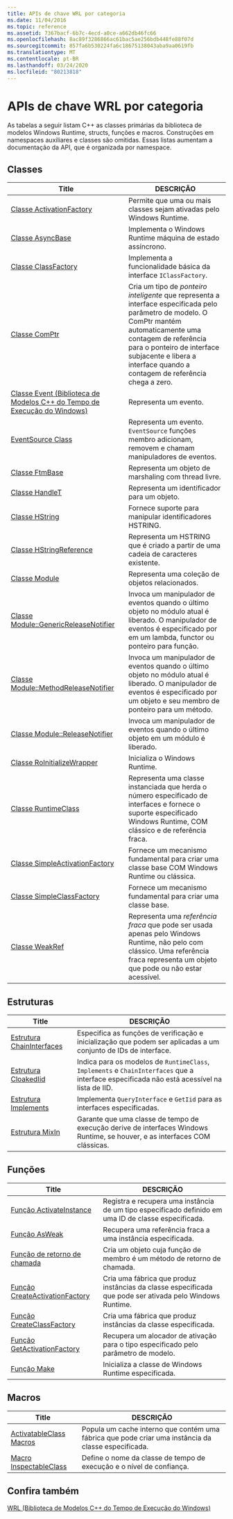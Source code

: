 ```yaml
---
title: APIs de chave WRL por categoria
ms.date: 11/04/2016
ms.topic: reference
ms.assetid: 7367bacf-6b7c-4ecd-a0ce-a662db46fc66
ms.openlocfilehash: 8ac89f3286866ac61bac5ae256bdb448fe88f07d
ms.sourcegitcommit: 857fa6b530224fa6c18675138043aba9aa0619fb
ms.translationtype: MT
ms.contentlocale: pt-BR
ms.lasthandoff: 03/24/2020
ms.locfileid: "80213818"
---
```

# <a name="key-wrl-apis-by-category"></a>APIs de chave WRL por categoria

As tabelas a seguir listam C++ as classes primárias da biblioteca de modelos Windows Runtime, structs, funções e macros. Construções em namespaces auxiliares e classes são omitidas. Essas listas aumentam a documentação da API, que é organizada por namespace.

## <a name="classes"></a>Classes

|Title|DESCRIÇÃO|
|-----------|-----------------|
|[Classe ActivationFactory](activationfactory-class.md)|Permite que uma ou mais classes sejam ativadas pelo Windows Runtime.|
|[Classe AsyncBase](asyncbase-class.md)|Implementa o Windows Runtime máquina de estado assíncrono.|
|[Classe ClassFactory](classfactory-class.md)|Implementa a funcionalidade básica da interface `IClassFactory`.|
|[Classe ComPtr](comptr-class.md)|Cria um tipo de *ponteiro inteligente* que representa a interface especificada pelo parâmetro de modelo. O ComPtr mantém automaticamente uma contagem de referência para o ponteiro de interface subjacente e libera a interface quando a contagem de referência chega a zero.|
|[Classe Event (Biblioteca de Modelos C++ do Tempo de Execução do Windows)](event-class-wrl.md)|Representa um evento.|
|[EventSource Class](eventsource-class.md)|Representa um evento. `EventSource` funções membro adicionam, removem e chamam manipuladores de eventos.|
|[Classe FtmBase](ftmbase-class.md)|Representa um objeto de marshaling com thread livre.|
|[Classe HandleT](handlet-class.md)|Representa um identificador para um objeto.|
|[Classe HString](hstring-class.md)|Fornece suporte para manipular identificadores HSTRING.|
|[Classe HStringReference](hstringreference-class.md)|Representa um HSTRING que é criado a partir de uma cadeia de caracteres existente.|
|[Classe Module](module-class.md)|Representa uma coleção de objetos relacionados.|
|[Classe Module::GenericReleaseNotifier](module-genericreleasenotifier-class.md)|Invoca um manipulador de eventos quando o último objeto no módulo atual é liberado. O manipulador de eventos é especificado por em um lambda, functor ou ponteiro para função.|
|[Classe Module::MethodReleaseNotifier](module-methodreleasenotifier-class.md)|Invoca um manipulador de eventos quando o último objeto no módulo atual é liberado. O manipulador de eventos é especificado por um objeto e seu membro de ponteiro para um método.|
|[Classe Module::ReleaseNotifier](module-releasenotifier-class.md)|Invoca um manipulador de eventos quando o último objeto em um módulo é liberado.|
|[Classe RoInitializeWrapper](roinitializewrapper-class.md)|Inicializa o Windows Runtime.|
|[Classe RuntimeClass](runtimeclass-class.md)|Representa uma classe instanciada que herda o número especificado de interfaces e fornece o suporte especificado Windows Runtime, COM clássico e de referência fraca.|
|[Classe SimpleActivationFactory](simpleactivationfactory-class.md)|Fornece um mecanismo fundamental para criar uma classe base COM Windows Runtime ou clássica.|
|[Classe SimpleClassFactory](simpleclassfactory-class.md)|Fornece um mecanismo fundamental para criar uma classe base.|
|[Classe WeakRef](weakref-class.md)|Representa uma *referência fraca* que pode ser usada apenas pelo Windows Runtime, não pelo com clássico. Uma referência fraca representa um objeto que pode ou não estar acessível.|

## <a name="structures"></a>Estruturas

|Title|DESCRIÇÃO|
|-----------|-----------------|
|[Estrutura ChainInterfaces](chaininterfaces-structure.md)|Especifica as funções de verificação e inicialização que podem ser aplicadas a um conjunto de IDs de interface.|
|[Estrutura CloakedIid](cloakediid-structure.md)|Indica para os modelos de `RuntimeClass`, `Implements` e `ChainInterfaces` que a interface especificada não está acessível na lista de IID.|
|[Estrutura Implements](implements-structure.md)|Implementa `QueryInterface` e `GetIid` para as interfaces especificadas.|
|[Estrutura MixIn](mixin-structure.md)|Garante que uma classe de tempo de execução derive de interfaces Windows Runtime, se houver, e as interfaces COM clássicas.|

## <a name="functions"></a>Funções

|Title|DESCRIÇÃO|
|-----------|-----------------|
|[Função ActivateInstance](activateinstance-function.md)|Registra e recupera uma instância de um tipo especificado definido em uma ID de classe especificada.|
|[Função AsWeak](asweak-function.md)|Recupera uma referência fraca a uma instância especificada.|
|[Função de retorno de chamada](callback-function-wrl.md)|Cria um objeto cuja função de membro é um método de retorno de chamada.|
|[Função CreateActivationFactory](createactivationfactory-function.md)|Cria uma fábrica que produz instâncias da classe especificada que pode ser ativada pelo Windows Runtime.|
|[Função CreateClassFactory](createclassfactory-function.md)|Cria uma fábrica que produz instâncias da classe especificada.|
|[Função GetActivationFactory](getactivationfactory-function.md)|Recupera um alocador de ativação para o tipo especificado pelo parâmetro de modelo.|
|[Função Make](make-function.md)|Inicializa a classe de Windows Runtime especificada.|

## <a name="macros"></a>Macros

|Title|DESCRIÇÃO|
|-----------|-----------------|
|[ActivatableClass Macros](activatableclass-macros.md)|Popula um cache interno que contém uma fábrica que pode criar uma instância da classe especificada.|
|[Macro InspectableClass](inspectableclass-macro.md)|Define o nome da classe de tempo de execução e o nível de confiança.|

## <a name="see-also"></a>Confira também

[WRL (Biblioteca de Modelos C++ do Tempo de Execução do Windows)](windows-runtime-cpp-template-library-wrl.md)
